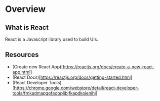 # Overview

## What is React

React is a Javascript library used to build UIs.

## Resources

* (Create new React App)[https://reactjs.org/docs/create-a-new-react-app.html]
* (React Docs)[https://reactjs.org/docs/getting-started.html]
* (React Developer Tools)[https://chrome.google.com/webstore/detail/react-developer-tools/fmkadmapgofadopljbjfkapdkoienihi]